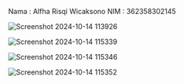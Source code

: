 Nama : Alfha Risqi Wicaksono
NIM : 362358302145


![Screenshot 2024-10-14 113926](https://github.com/user-attachments/assets/248d566d-4f19-408a-8a6a-813c1eb45c2b)


![Screenshot 2024-10-14 115339](https://github.com/user-attachments/assets/c45d9620-553f-4adc-954f-27499d50e2f1)

![Screenshot 2024-10-14 115346](https://github.com/user-attachments/assets/f7fa65e3-7a04-47da-ac6b-2024dc251f83)


![Screenshot 2024-10-14 115352](https://github.com/user-attachments/assets/c448ded6-f6a2-4c97-a340-06adda9a82c6)
